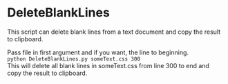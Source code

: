 # DeleteBlankLines

This script can delete blank lines from a text document and copy the result to clipboard.

Pass file in first argument and if you want, the line to beginning.  
`python DeleteBlankLines.py someText.css 300`  
This will delete all blank lines in someText.css from line 300 to end and copy the result to clipboard.